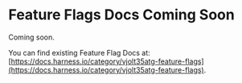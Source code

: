 # Feature Flags Docs Coming Soon

Coming soon.

You can find existing Feature Flag Docs at: [https://docs.harness.io/category/vjolt35atg-feature-flags](https://docs.harness.io/category/vjolt35atg-feature-flags).